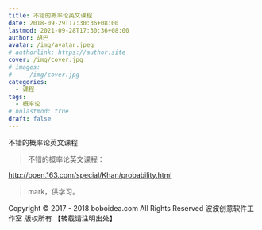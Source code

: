 ```yaml
---
title: 不错的概率论英文课程
date: 2018-09-29T17:30:36+08:00
lastmod: 2021-09-28T17:30:36+08:00
author: 胡巴
avatar: /img/avatar.jpeg
# authorlink: https://author.site
cover: /img/cover.jpg
# images:
#   - /img/cover.jpg
categories:
  - 课程
tags:
  - 概率论
# nolastmod: true
draft: false
---
```


不错的概率论英文课程

<!--more-->

> 不错的概率论英文课程：

http://open.163.com/special/Khan/probability.html

> mark，供学习。

<!--declare-declare-->

Copyright &copy; 2017 - 2018 boboidea.com All Rights Reserved 波波创意软件工作室 版权所有 【转载请注明出处】
